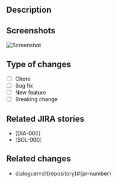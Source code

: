 <!--- PULL REQUEST CHECKLIST -->
<!--- Please go through these steps before you submit a PR. -->
<!--- 1. Make sure your branch has a descriptive name that starts with either `fix/`, `feat/` or `chore/` prefix. Good examples are: `fix/signup-issue`, `feat/email-verification` or `chore/update-ci-script`. -->
<!--- 2. Make sure you have a descriptive PR title that: -->
<!---     a. Follows Conventional Commits guidelines: https://www.conventionalcommits.org/en/ -->
<!---     b. Includes JIRA story ID is square brackets at the end of commit message. -->
<!---     Examples are: `fix: signup error [DIA-000]` or `feat(lang): add German language [SOL-000]`. -->
<!--- 3. Make sure you've populated all the PR fields below (Description, Related JIRA issues, etc.). Remove sections if they do not apply. -->
<!--- 4. If you changes are still WIP and are not ready for review please open a DRAFT PR: https://github.blog/2019-02-14-introducing-draft-pull-requests/ -->
<!--- 5. Add reviewers to you pull request. It's better to add whole teams rather than specific people. I.e.: `@dialoguemd/maestro` or `@dialoguemd/s-team`. -->
<!--- 6. Post a link to your pull request in the corresponding Slack channel to draw attention to it. -->

## Description
<!--- Describe your changes in detail. -->

## Screenshots
<!--- Put screenshots of the changed being introduced. -->
<!--- You can just drag-n-drop the pictures from you computer here. -->
![Screenshot](https://images-na.ssl-images-amazon.com/images/I/81-yKbVND-L.png)

## Type of changes
<!--- What types of changes does your code introduce? -->
<!--- Put an `x` in all the boxes that apply. -->
- [ ] Chore <!--- non-essential manipulations that do not influence user experience in any way -->
- [ ] Bug fix <!--- non-breaking change which fixes an issue -->
- [ ] New feature <!--- non-breaking change which adds functionality -->
- [ ] Breaking change <!--- fix or feature that would cause existing functionality to change -->

## Related JIRA stories
<!--- Pull requests should be related to open JIRA stories. -->
<!--- Please put all related JIRA story IDs is square brackets here: -->
- [DIA-000]
- [SOL-000]

## Related changes
<!--- What other PRs this pull request depends on? -->
<!--- Please put references to other PRs here: -->
- dialoguemd/{repository}#{pr-number}
